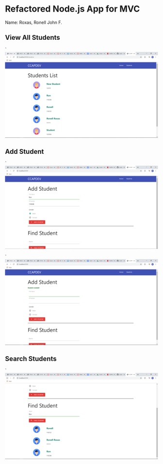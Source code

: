 # Refactored Node.js App for MVC

Name: Roxas, Ronell John F.

## View All Students

`![View All Students](screens/viewall1.png)

## Add Student

`![Example new student](screens/addstudent1.png)

`![Add student success message](screens/addstudent2.png)

## Search Students

`![Find student](screens/findstudent.png)